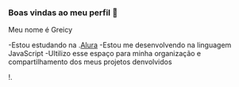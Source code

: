 ### Boas vindas ao meu perfil 💖

Meu nome é Greicy

-Estou estudando na .[Alura](https://www.Alura.com.br)
-Estou me desenvolvendo na linguagem JavaScript
-Ultilizo esse espaço para minha organização e compartilhamento dos meus projetos denvolvidos







!.[](https://media.tenor.com/mXgVRO2zbRoAAAAd/pica-pau.gif)
